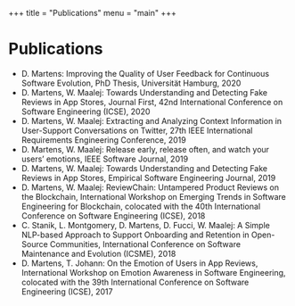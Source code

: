 +++
title = "Publications"
menu = "main"
+++

# Publications

- D. Martens: Improving the Quality of User Feedback for Continuous Software Evolution, PhD Thesis, Universität Hamburg, 2020
- D. Martens, W. Maalej: Towards Understanding and Detecting Fake Reviews in App Stores, Journal First, 42nd International Conference on Software Engineering (ICSE), 2020
- D. Martens, W. Maalej: Extracting and Analyzing Context Information in User-Support Conversations on Twitter, 27th IEEE International Requirements Engineering Conference, 2019
- D. Martens, W. Maalej: Release early, release often, and watch your users’ emotions, IEEE Software Journal, 2019
- D. Martens, W. Maalej: Towards Understanding and Detecting Fake Reviews in App Stores, Empirical Software Engineering Journal, 2019
- D. Martens, W. Maalej: ReviewChain: Untampered Product Reviews on the Blockchain, International Workshop on Emerging Trends in Software Engineering for Blockchain, colocated with the 40th International Conference on Software Engineering (ICSE), 2018
- C. Stanik, L. Montgomery, D. Martens, D. Fucci, W. Maalej: A Simple NLP-based Approach to Support Onboarding and Retention in Open-Source Communities, International Conference on Software Maintenance and Evolution (ICSME), 2018
- D. Martens, T. Johann: On the Emotion of Users in App Reviews, International Workshop on Emotion Awareness in Software Engineering, colocated with the 39th International Conference on Software Engineering (ICSE), 2017